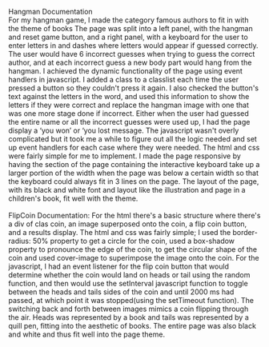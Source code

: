 Hangman Documentation</br>
For my hangman game, I made the category famous authors to fit in with the theme of books The page was split into a left panel, with the hangman and reset game button, and a right panel, with a keyboard for the user to enter letters in and dashes where letters would appear if guessed correctly. The user would have 6 incorrect guesses when trying to guess the correct author, and at each incorrect guess a new body part would hang from the hangman.
I achieved the dynamic functionality of the page using event handlers in javascript. I added a class to a classlist each time the user pressed a button so they couldn't press it again. I also checked the button's text against the letters in the word, and used this information to show the letters if they were correct and replace the hangman image with one that was one more stage done if incorrect. Either when the user had guessed the entire name or all the incorrect guesses were used up, I had the page display a ‘you won’ or ‘you lost message. 
The javascript wasn't overly complicated but it took me a while to figure out all the logic needed and set up event handlers for each case where they were needed. The html and css were fairly simple for me to implement. I made the page responsive by having the section of the page containing the interactive keyboard take up a larger portion of the width when the page was below a certain width so that the keyboard could always fit in 3 lines on the page.
The layout of the page, with its black and white font and layout like the illustration and page in a children's book, fit well with the theme. 
</br></br>
FlipCoin Documentation:
For the html there's a basic structure where there's a div of clas coin, an image superposed onto the coin, a flip coin button, and a results display. The html and css was fairly simple; I used the border-radius: 50% property to get a circle for the coin, used a box-shadow property to pronounce the edge of the coin, to get the circular shape of the coin and used cover-image to superimpose the image onto the coin. 
For the javascript, I had an event listener for the flip coin button that would determine whether the coin would land on heads or tail using the random function, and then would use the setInterval javascript function to toggle between the heads and tails sides of the coin and until 2000 ms had passed, at which point it was stopped(using the setTimeout function). The switching back and forth between images mimics a coin flipping through the air. Heads was represented by a book and tails was represented by a quill pen, fitting into the aesthetic of books. The entire page was also black and white and thus fit well into the page theme.
